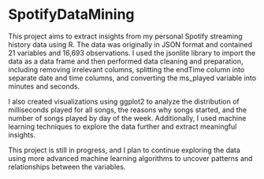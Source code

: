 # SpotifyDataMining
This project aims to extract insights from my personal Spotify streaming history data using R. The data was originally in JSON format and contained 21 variables and 16,693 observations. I used the jsonlite library to import the data as a data frame and then performed data cleaning and preparation, including removing irrelevant columns, splitting the endTime column into separate date and time columns, and converting the ms_played variable into minutes and seconds.

I also created visualizations using ggplot2 to analyze the distribution of milliseconds played for all songs, the reasons why songs started, and the number of songs played by day of the week. Additionally, I used machine learning techniques to explore the data further and extract meaningful insights.

This project is still in progress, and I plan to continue exploring the data using more advanced machine learning algorithms to uncover patterns and relationships between the variables.

